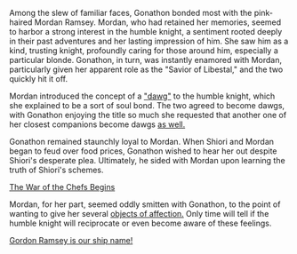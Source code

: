 <!-- title: My Dawg -->

Among the slew of familiar faces, Gonathon bonded most with the pink-haired Mordan Ramsey. Mordan, who had retained her memories, seemed to harbor a strong interest in the humble knight, a sentiment rooted deeply in their past adventures and her lasting impression of him. She saw him as a kind, trusting knight, profoundly caring for those around him, especially a particular blonde. Gonathon, in turn, was instantly enamored with Mordan, particularly given her apparent role as the "Savior of Libestal," and the two quickly hit it off.

Mordan introduced the concept of a ["dawg"](https://www.youtube.com/watch?v=CPT2cj934-I&t=5384s) to the humble knight, which she explained to be a sort of soul bond. The two agreed to become dawgs, with Gonathon enjoying the title so much she requested that another one of her closest companions become dawgs [as well.](https://www.youtube.com/watch?v=CPT2cj934-I&t=6923s)

Gonathon remained staunchly loyal to Mordan. When Shiori and Mordan began to feud over food prices, Gonathon wished to hear her out despite Shiori's desperate plea. Ultimately, he sided with Mordan upon learning the truth of Shiori's schemes.

[The War of the Chefs Begins](#embed:https://youtu.be/CPT2cj934-I?t=12333)

Mordan, for her part, seemed oddly smitten with Gonathon, to the point of wanting to give her several [objects of affection.](https://youtu.be/CPT2cj934-I?t=5250) Only time will tell if the humble knight will reciprocate or even become aware of these feelings.

[Gordon Ramsey is our ship name!](#embed:https://youtu.be/CPT2cj934-I?t=13933)

